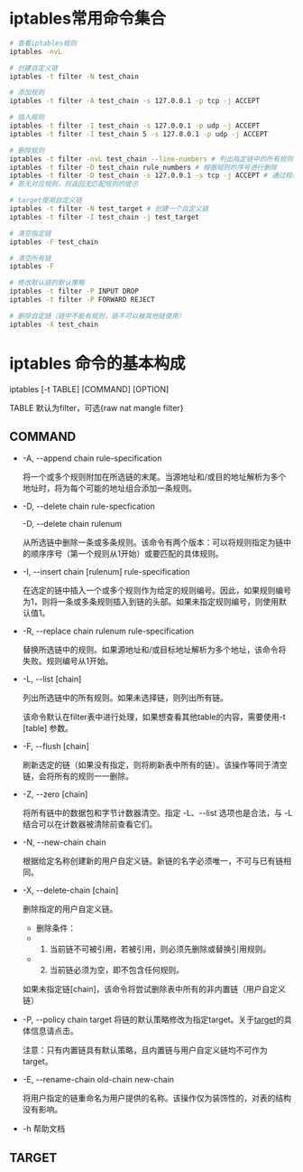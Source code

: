 # iptables常用命令集合
```bash
# 查看iptables规则
iptables -nvL

# 创建自定义链
iptables -t filter -N test_chain

# 添加规则
iptables -t filter -A test_chain -s 127.0.0.1 -p tcp -j ACCEPT

# 插入规则
iptables -t filter -I test_chain -s 127.0.0.1 -p udp -j ACCEPT
iptables -t filter -I test_chain 5 -s 127.0.0.1 -p udp -j ACCEPT

# 删除规则
iptables -t filter -nvL test_chain --line-numbers # 列出指定链中的所有规则，并显示规则的序号。
iptables -t filter -D test_chain rule_numbers # 根据规则的序号进行删除
iptables -t filter -D test_chain -s 127.0.0.1 -s tcp -j ACCEPT # 通过规则的具体内容进行删除，如果有重复的相同规则，一次仅删除一条。
# 若无对应规则，则返回无匹配规则的提示

# target使用自定义链
iptables -t filter -N test_target # 创建一个自定义链
iptables -t filter -I test_chain -j test_target

# 清空指定链
iptables -F test_chain

# 清空所有链
iptables -F 

# 修改默认链的默认策略
iptables -t filter -P INPUT DROP
iptables -t filter -P FORWARD REJECT

# 删除自定链（链中不能有规则，链不可以被其他链使用）
iptables -X test_chain

```


# iptables 命令的基本构成
iptables [-t TABLE] [COMMAND] [OPTION]

TABLE 默认为filter，可选{raw nat mangle filter}

## COMMAND
- -A, --append chain rule-specification
  
  将一个或多个规则附加在所选链的末尾。当源地址和/或目的地址解析为多个地址时，将为每个可能的地址组合添加一条规则。

- -D, --delete chain rule-specfication
  
  -D, --delete chain rulenum
  
  从所选链中删除一条或多条规则。该命令有两个版本：可以将规则指定为链中的顺序序号（第一个规则从1开始）或要匹配的具体规则。

- -I, --insert chain [rulenum] rule-specification
  
  在选定的链中插入一个或多个规则作为给定的规则编号。因此，如果规则编号为1，则将一条或多条规则插入到链的头部。如果未指定规则编号，则使用默认值1。

- -R, --replace chain rulenum rule-specification
  
  替换所选链中的规则。如果源地址和/或目标地址解析为多个地址，该命令将失败。规则编号从1开始。

- -L, --list [chain]
  
  列出所选链中的所有规则。如果未选择链，则列出所有链。
  
  该命令默认在filter表中进行处理，如果想查看其他table的内容，需要使用-t [table] 参数。

- -F, --flush [chain]
  
  刷新选定的链（如果没有指定，则将刷新表中所有的链）。该操作等同于清空链，会将所有的规则一一删除。

- -Z, --zero [chain]
  
  将所有链中的数据包和字节计数器清空。指定 -L、--list 选项也是合法，与 -L 结合可以在计数器被清除前查看它们。

- -N, --new-chain chain
  
  根据给定名称创建新的用户自定义链。新链的名字必须唯一，不可与已有链相同。

- -X, --delete-chain [chain]
  
  删除指定的用户自定义链。
    - 删除条件：
    - 1. 当前链不可被引用，若被引用，则必须先删除或替换引用规则。
    - 2. 当前链必须为空，即不包含任何规则。

    如果未指定链[chain]，该命令将尝试删除表中所有的非内置链（用户自定义链）

- -P, --policy chain target
  将链的默认策略修改为指定target。关于[target](#target)的具体信息请点击。
  
  注意：只有内置链具有默认策略，且内置链与用户自定义链均不可作为target。

- -E, --rename-chain old-chain new-chain
  
  将用户指定的链重命名为用户提供的名称。该操作仅为装饰性的，对表的结构没有影响。

- -h
  帮助文档


## TARGET

